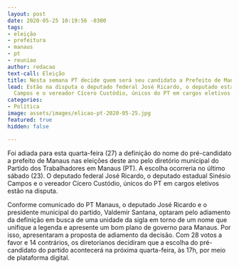 ```yaml
---
layout: post
date: 2020-05-25 10:19:56 -0300
tags:
- eleição
- prefeitura
- manaus
- pt
- reuniao
author: redacao
text-call: Eleição
title: Nesta semana PT decide quem será seu candidato a Prefeito de Manaus
lead: Estão na disputa o deputado federal José Ricardo, o deputado estadual Sinésio
  Campos e o vereador Cícero Custódio, únicos do PT em cargos eletivos.
categories:
- Política
image: assets/images/elicao-pt-2020-05-25.jpg
featured: true
hidden: false

---
```

Foi adiada para esta quarta-feira (27) a definição do nome do pré-candidato a prefeito de Manaus nas eleições deste ano pelo diretório municipal do Partido dos Trabalhadores em Manaus (PT). A escolha ocorreria no último sábado (23). O deputado federal José Ricardo, o deputado estadual Sinésio Campos e o vereador Cícero Custódio, únicos do PT em cargos eletivos estão na disputa.

Conforme comunicado do PT Manaus, o deputado José Ricardo e o presidente municipal do partido, Valdemir Santana, optaram pelo adiamento da definição em busca de uma unidade da sigla em torno de um nome que unifique a legenda e apresente um bom plano de governo para Manaus. Por isso, apresentaram a proposta de adiamento da decisão. Com 28 votos a favor e 14 contrários, os diretorianos decidiram que a escolha do pré-candidato do partido acontecerá na próxima quarta-feira, às 17h, por meio de plataforma digital.